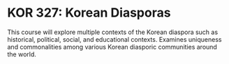 # KOR 327: Korean Diasporas

This course will explore multiple contexts of the Korean diaspora such as historical, political, social, and educational contexts. Examines uniqueness and commonalities among various Korean diasporic communities around the world.